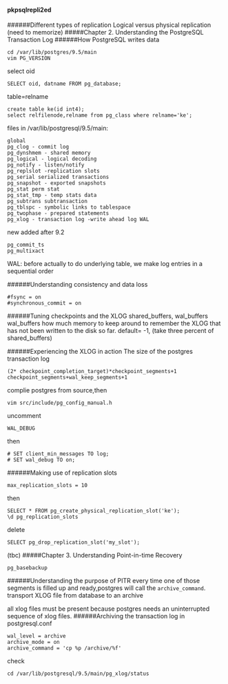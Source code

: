 #### pkpsqlrepli2ed
######Different types of replication
Logical versus physical replication (need to memorize)
#####Chapter 2. Understanding the PostgreSQL Transaction Log
######How PostgreSQL writes data
```
cd /var/lib/postgres/9.5/main
vim PG_VERSION
```
select oid
```
SELECT oid, datname FROM pg_database;
```
table=relname
```
create table ke(id int4);
select relfilenode,relname from pg_class where relname='ke';
```
files in /var/lib/postgresql/9.5/main:
```
global
pg_clog - commit log
pg_dynshmem - shared memory
pg_logical - logical decoding
pg_notify - listen/notify
pg_replslot -replication slots
pg_serial serialized transactions
pg_snapshot - exported snapshots
pg_stat perm stat
pg_stat_tmp - temp stats data
pg_subtrans subtransaction
pg_tblspc - symbolic links to tablespace
pg_twophase - prepared statements
pg_xlog - transaction log -write ahead log WAL
```
new added after 9.2
```
pg_commit_ts
pg_multixact
```
WAL: before actually to do underlying table, we make log entries in a sequential order

######Understanding consistency and data loss
```
#fsync = on
#synchronous_commit = on
```
######Tuning checkpoints and the XLOG
shared_buffers, wal_buffers  
wal_buffers how much memory to keep around to remember the XLOG that has not been written to the disk so far. 
default= -1, (take three percent of shared_buffers)

######Experiencing the XLOG in action
The size of the postgres transaction log
```
(2* checkpoint_completion_target)*checkpoint_segments+1
checkpoint_segments+wal_keep_segments+1
```

complie postgres from source,then
```
vim src/include/pg_config_manual.h
```
uncomment
```
WAL_DEBUG
````
then
```
# SET client_min_messages TO log;
# SET wal_debug TO on;
```
######Making use of replication slots
```
max_replication_slots = 10
```
then
```
SELECT * FROM pg_create_physical_replication_slot('ke');
\d pg_replication_slots
```

delete
```
SELECT pg_drop_replication_slot('my_slot');
```
(tbc)
#####Chapter 3. Understanding Point-in-time Recovery
```
pg_basebackup
```
######Understanding the purpose of PITR
every time one of those segments is filled up and ready,postgres will call the ```archive_command```.  
transport XLOG file from database to an archive  
  
all xlog files must be present because postgres needs an uninterrupted sequence of xlog files.
######Archiving the transaction log
in postgresql.conf
```
wal_level = archive
archive_mode = on
archive_command = 'cp %p /archive/%f'
```
check
```
cd /var/lib/postgresql/9.5/main/pg_xlog/status
```
